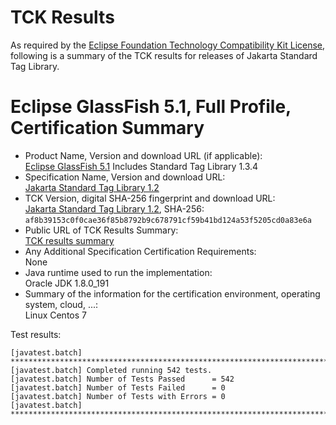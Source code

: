 TCK Results
===========

As required by the
[Eclipse Foundation Technology Compatibility Kit License](https://www.eclipse.org/legal/tck.php),
following is a summary of the TCK results for releases of Jakarta Standard Tag Library.

# Eclipse GlassFish 5.1, Full Profile, Certification Summary

- Product Name, Version and download URL (if applicable): <br/>
  [Eclipse GlassFish 5.1](https://eclipse-ee4j.github.io/glassfish/download)
  Includes Standard Tag Library 1.3.4
- Specification Name, Version and download URL: <br/>
  [Jakarta Standard Tag Library 1.2](https://jakarta.ee/specifications/tags/1.2/)
- TCK Version, digital SHA-256 fingerprint and download URL: <br/>
  [Jakarta Standard Tag Library 1.2](https://download.eclipse.org/jakartaee/tags/1.2/eclipse-tags-tck-1.2.0.zip), SHA-256: `af8b39153c0f0cae36f85b8792b9c678791cf59b41bd124a53f5205cd0a83e6a`
- Public URL of TCK Results Summary: <br/>
  [TCK results summary](TCK-Results.html)
- Any Additional Specification Certification Requirements: <br/>
  None
- Java runtime used to run the implementation: <br/>
  Oracle JDK 1.8.0_191
- Summary of the information for the certification environment, operating system, cloud, ...: <br/>
  Linux Centos 7

Test results:

```
[javatest.batch] ********************************************************************************
[javatest.batch] Completed running 542 tests.
[javatest.batch] Number of Tests Passed      = 542
[javatest.batch] Number of Tests Failed      = 0
[javatest.batch] Number of Tests with Errors = 0
[javatest.batch] ********************************************************************************
```
